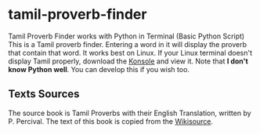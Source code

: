 # tamil-proverb-finder
Tamil Proverb Finder works with Python in Terminal (Basic Python Script)
This is a Tamil proverb finder. Entering a word in it will display the proverb that contain that word. It works best on Linux. 
If your Linux terminal doesn't display Tamil properly, download the [Konsole](https://konsole.kde.org/download.html) and view it.
Note that **I don't know Python well**. You can develop this if you wish too.

## Texts Sources
The source book is Tamil Proverbs with their English Translation, written by P. Percival. The text of this book is copied from the [Wikisource](https://en.wikisource.org/wiki/Tamil_Proverbs).
